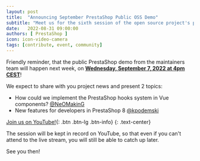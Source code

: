 ```yaml
---
layout: post
title:  "Announcing September PrestaShop Public OSS Demo"
subtitle: "Meet us for the sixth session of the open source project's public demo in 2022"
date:   2022-08-31 09:00:00
authors: [ PrestaShop ]
icon: icon-video-camera
tags: [contribute, event, community]
---
```


Friendly reminder, that the public PrestaShop demo from the maintainers team will happen next week, on [**Wednesday, September 7, 2022 at 4pm CEST**](https://www.youtube.com/watch?v=R6fwb7FiiCI)!

We expect to share with you project news and present 2 topics:
- How could we implement the PrestaShop hooks system in Vue components? [@NeOMakinG](https://github.com/NeOMakinG)
- New features for developers in PrestaShop 8 [@kpodemski](https://github.com/kpodemski)

[Join us on YouTube!](https://www.youtube.com/watch?v=R6fwb7FiiCI){: .btn .btn-lg .btn-info}
{: .text-center}

The session will be kept in record on YouTube, so that even if you can't attend to the live stream, you will still be able to catch up later.

See you then!
